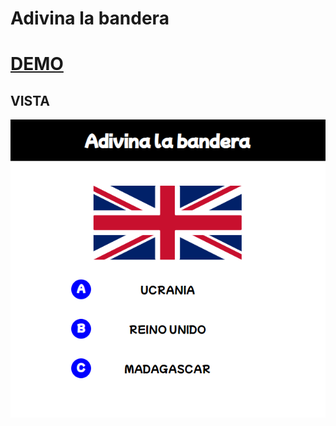#   Adivina la bandera


#   [DEMO](https://mss-juego-banderas.netlify.app/)


##  VISTA
<p aling="center">
    <img src="preview.png" alt="">
</p>